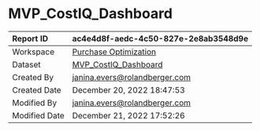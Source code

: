 



# MVP_CostIQ_Dashboard

|Report ID|ac4e4d8f-aedc-4c50-827e-2e8ab3548d9e|
| :--- | :--- |
|Workspace|[Purchase Optimization](../Workspaces/Purchase-Optimization.md)|
|Dataset|[MVP_CostIQ_Dashboard](../Datasets/MVP_CostIQ_Dashboard.md)|
|Created By|janina.evers@rolandberger.com|
|Created Date|December 20, 2022 18:47:53|
|Modified By|janina.evers@rolandberger.com|
|Modified Date|December 21, 2022 17:52:26|
